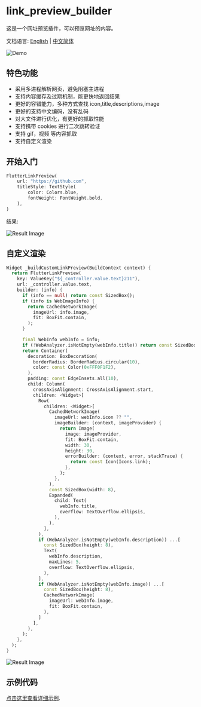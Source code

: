 # link_preview_builder

这是一个网址预览插件，可以预览网址的内容。

文档语言: [English](README.md) | [中文简体](README-ZH.md)

![Demo](images/web1.png)

## 特色功能

-   采用多进程解析网页，避免阻塞主进程
-   支持内容缓存及过期机制，能更快地返回结果
-   更好的容错能力，多种方式查找 icon,title,descriptions,image
-   更好的支持中文编码，没有乱码
-   对大文件进行优化，有更好的抓取性能
-   支持携带 cookies 进行二次跳转验证
-   支持 gif，视频 等内容抓取
-   支持自定义渲染

## 开始入门

```dart
FlutterLinkPreview(
    url: "https://github.com",
    titleStyle: TextStyle(
        color: Colors.blue,
        fontWeight: FontWeight.bold,
    ),
)
```

结果:

![Result Image](images/web2.png)

## 自定义渲染

```dart
Widget _buildCustomLinkPreview(BuildContext context) {
  return FlutterLinkPreview(
    key: ValueKey("${_controller.value.text}211"),
    url: _controller.value.text,
    builder: (info) {
      if (info == null) return const SizedBox();
      if (info is WebImageInfo) {
        return CachedNetworkImage(
          imageUrl: info.image,
          fit: BoxFit.contain,
        );
      }

      final WebInfo webInfo = info;
      if (!WebAnalyzer.isNotEmpty(webInfo.title)) return const SizedBox();
      return Container(
        decoration: BoxDecoration(
          borderRadius: BorderRadius.circular(10),
          color: const Color(0xFFF0F1F2),
        ),
        padding: const EdgeInsets.all(10),
        child: Column(
          crossAxisAlignment: CrossAxisAlignment.start,
          children: <Widget>[
            Row(
              children: <Widget>[
                CachedNetworkImage(
                  imageUrl: webInfo.icon ?? "",
                  imageBuilder: (context, imageProvider) {
                    return Image(
                      image: imageProvider,
                      fit: BoxFit.contain,
                      width: 30,
                      height: 30,
                      errorBuilder: (context, error, stackTrace) {
                        return const Icon(Icons.link);
                      },
                    );
                  },
                ),
                const SizedBox(width: 8),
                Expanded(
                  child: Text(
                    webInfo.title,
                    overflow: TextOverflow.ellipsis,
                  ),
                ),
              ],
            ),
            if (WebAnalyzer.isNotEmpty(webInfo.description)) ...[
              const SizedBox(height: 8),
              Text(
                webInfo.description,
                maxLines: 5,
                overflow: TextOverflow.ellipsis,
              ),
            ],
            if (WebAnalyzer.isNotEmpty(webInfo.image)) ...[
              const SizedBox(height: 8),
              CachedNetworkImage(
                imageUrl: webInfo.image,
                fit: BoxFit.contain,
              ),
            ]
          ],
        ),
      );
    },
  );
}
```

![Result Image](images/web3.png)

## 示例代码

[点击这里查看详细示例](example/lib/main.dart).
